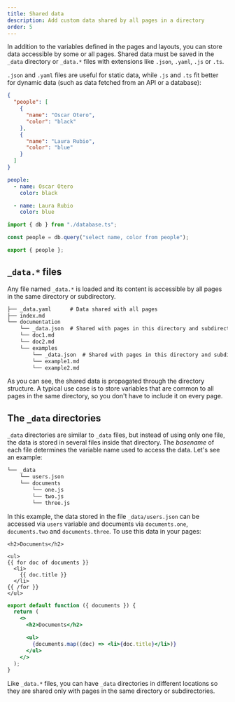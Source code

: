 ```yaml
---
title: Shared data
description: Add custom data shared by all pages in a directory
order: 5
---
```


In addition to the variables defined in the pages and layouts, you can store
data accessible by some or all pages. Shared data must be saved in the `_data`
directory or `_data.*` files with extensions like `.json`, `.yaml`, `.js` or
`.ts`.

`.json` and `.yaml` files are useful for static data, while `.js` and `.ts` fit
better for dynamic data (such as data fetched from an API or a database):

<lume-code>

```json { title=_data.json }
{
  "people": [
    {
      "name": "Oscar Otero",
      "color": "black"
    },
    {
      "name": "Laura Rubio",
      "color": "blue"
    }
  ]
}
```

```yml { title=_data.yml }
people:
  - name: Oscar Otero
    color: black

  - name: Laura Rubio
    color: blue
```

```ts { title=_data.ts }
import { db } from "./database.ts";

const people = db.query("select name, color from people");

export { people };
```

</lume-code>

## `_data.*` files

Any file named `_data.*` is loaded and its content is accessible by all pages in
the same directory or subdirectory.

```txt
├── _data.yaml      # Data shared with all pages
├── index.md
└── documentation
    └── _data.json  # Shared with pages in this directory and subdirectories
    └── doc1.md
    └── doc2.md
    └── examples
        └── _data.json  # Shared with pages in this directory and subdirectories
        └── example1.md
        └── example2.md
```

As you can see, the shared data is propagated through the directory structure. A
typical use case is to store variables that are common to all pages in the same
directory, so you don't have to include it on every page.

## The `_data` directories

`_data` directories are similar to `_data` files, but instead of using only one
file, the data is stored in several files inside that directory. The _basename_
of each file determines the variable name used to access the data. Let's see an
example:

```txt
└── _data
    └── users.json
    └── documents
        └── one.js
        └── two.js
        └── three.js
```

In this example, the data stored in the file `_data/users.json` can be accessed
via `users` variable and documents via `documents.one`, `documents.two` and
`documents.three`. To use this data in your pages:

<lume-code>

```vento {title="page.vto"}
<h2>Documents</h2>

<ul>
{{ for doc of documents }}
  <li>
    {{ doc.title }}
  </li>
{{ /for }}
</ul>
```

```jsx {title="page.jsx"}
export default function ({ documents }) {
  return (
    <>
      <h2>Documents</h2>

      <ul>
        {documents.map((doc) => <li>{doc.title}</li>)}
      </ul>
    </>
  );
}
```

</lume-code>

Like `_data.*` files, you can have `_data` directories in different locations so
they are shared only with pages in the same directory or subdirectories.
